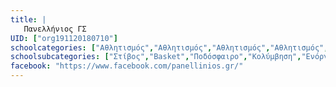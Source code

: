 ```yaml
---
title: |
   Πανελλήνιος ΓΣ
UID: ["org191120180710"]
schoolcategories: ["Αθλητισμός","Αθλητισμός","Αθλητισμός","Αθλητισμός","Αθλητισμός","Αθλητισμός","Αθλητισμός","Αθλητισμός","Αθλητισμός","Αθλητισμός","Αθλητισμός","Αθλητισμός","Αθλητισμός","Αθλητισμός","Αθλητισμός","Αθλητισμός","Αθλητισμός","Αθλητισμός","Αθλητισμός","Αθλητισμός","Αθλητισμός","Αθλητισμός"]
schoolsubcategories: ["Στίβος","Basket","Ποδόσφαιρο","Κολύμβηση","Ενόργανη-Ρυθμική","Volley","Ενόργανη-Ρυθμική","Μπαλέτο","Ξιφασκία","Tennis","Ping Pong","Τοξοβολία","Handball","Karate","Judo","Kick Boxing","Boxing","Tae Kwon Do","Badminton","Σκοποβολή","Άρση Βαρών","Πάλη"]
facebook: "https://www.facebook.com/panellinios.gr/"
---
```


